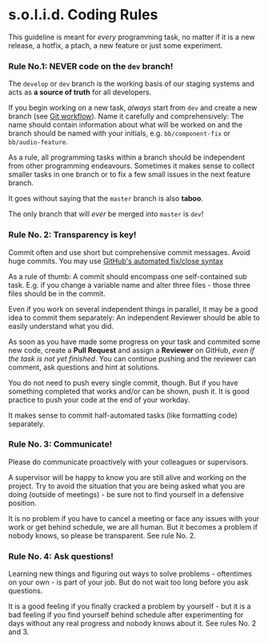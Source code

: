 # s.o.l.i.d. Coding Rules 

This guideline is meant for *every* programming task, no matter if it is a new release, a hotfix, a ptach, a new feature or just some experiment.

### Rule No.1: NEVER code on the `dev` branch!

The `develop` or `dev` branch is the working basis of our staging systems and acts as **a source of truth** for all developers. 

If you begin working on a new task, *always* start from `dev` and create a new branch (see [Git workflow](solid-git-workflow.md)). 
Name it carefully and comprehensively: The name should contain information about what will be worked on and the branch should be named with your initials, e.g. `bb/component-fix` or `bb/audio-feature`. 

As a rule, all programming tasks within a branch should be independent from other programming endeavours. Sometimes it makes sense to collect smaller tasks in one branch or to fix a few small issues in the next feature branch.

It goes without saying that the `master` branch is also **taboo**.

The only branch that will _ever_ be merged into `master` is `dev`!

### Rule No. 2: Transparency is key!

Commit often and use short but comprehensive commit messages. Avoid huge commits. You may use [GitHub's automated fix/close syntax](https://docs.github.com/en/issues/tracking-your-work-with-issues/linking-a-pull-request-to-an-issue#linking-a-pull-request-to-an-issue-using-a-keyword)

As a rule of thumb: A commit should encompass one self-contained sub task. E.g. if you change a variable name and alter three files - those three files should be in the commit. 

Even if you work on several independent things in parallel, it may be a good idea to commit them separately: An independent Reviewer should be able to easily understand what you did.

As soon as you have made some progress on your task and commited some new code, create a **Pull Request** and assign a **Reviewer** on GitHub, *even if the task is not yet finished*. You can continue pushing and the reviewer can comment, ask questions and hint at solutions.

You do not need to push every single commit, though. But if you have something completed that works and/or can be shown, push it. It is good practice to push your code at the end of your workday.

It makes sense to commit half-automated tasks (like formatting code) separately.

### Rule No. 3:  Communicate!

Please do communicate proactively with your colleagues or supervisors. 

A supervisor will be happy to know you are still alive and working on the project. Try to avoid the situation that you are being asked what you are doing (outside of meetings) - be sure not to find yourself in a defensive position.

It is no problem if you have to cancel a meeting or face any issues with your work or get behind schedule, we are all human. But it becomes a problem if nobody knows, so please be transparent. See rule No. 2.

### Rule No. 4: Ask questions!

Learning new things and figuring out ways to solve problems - oftentimes on your own - is part of your job. But do not wait too long before you ask questions.

It is a good feeling if you finally cracked a problem by yourself - but it is a bad feeling if you find yourself behind schedule after experimenting for days without any real progress and nobody knows about it. See rules No. 2 and 3.
